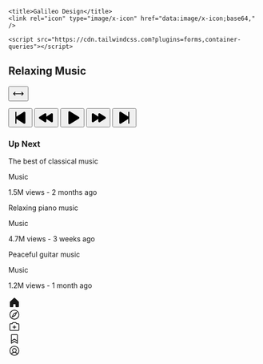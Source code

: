 <html>
  <head>
    <link rel="preconnect" href="https://fonts.gstatic.com/" crossorigin="" />
    <link
      rel="stylesheet"
      as="style"
      onload="this.rel='stylesheet'"
      href="https://fonts.googleapis.com/css2?display=swap&amp;family=Inter%3Awght%40400%3B500%3B700%3B900&amp;family=Noto+Sans%3Awght%40400%3B500%3B700%3B900"
    />

    <title>Galileo Design</title>
    <link rel="icon" type="image/x-icon" href="data:image/x-icon;base64," />

    <script src="https://cdn.tailwindcss.com?plugins=forms,container-queries"></script>
  </head>
  <body>
    <div
      class="relative flex size-full min-h-screen flex-col bg-[#221111] dark justify-between group/design-root overflow-x-hidden"
      style='font-family: Inter, "Noto Sans", sans-serif;'
    >
      <div>
        <div class="flex items-center bg-[#221111] p-4 pb-2 justify-between">
          <h2 class="text-white text-lg font-bold leading-tight tracking-[-0.015em] flex-1 text-center pl-12">Relaxing Music</h2>
          <div class="flex w-12 items-center justify-end">
            <button
              class="flex max-w-[480px] cursor-pointer items-center justify-center overflow-hidden rounded-xl h-12 bg-transparent text-white gap-2 text-base font-bold leading-normal tracking-[0.015em] min-w-0 p-0"
            >
              <div class="text-white" data-icon="ArrowsHorizontal" data-size="24px" data-weight="regular">
                <svg xmlns="http://www.w3.org/2000/svg" width="24px" height="24px" fill="currentColor" viewBox="0 0 256 256">
                  <path
                    d="M237.66,133.66l-32,32a8,8,0,0,1-11.32-11.32L212.69,136H43.31l18.35,18.34a8,8,0,0,1-11.32,11.32l-32-32a8,8,0,0,1,0-11.32l32-32a8,8,0,0,1,11.32,11.32L43.31,120H212.69l-18.35-18.34a8,8,0,0,1,11.32-11.32l32,32A8,8,0,0,1,237.66,133.66Z"
                  ></path>
                </svg>
              </div>
            </button>
          </div>
        </div>
        <div class="flex flex-col items-stretch gap-6 bg-[#221111] px-4 pb-4 pt-3 text-white">
          <div class="flex items-center justify-center py-7">
            <div
              class="bg-center bg-no-repeat aspect-square bg-cover rounded-xl size-64"
              style='background-image: url("https://cdn.usegalileo.ai/sdxl10/7cc73860-362f-4f2a-9273-10d973d33cb5.png");'
            ></div>
          </div>
          <div class="text-center">
            <p class="text-white text-[22px] font-bold leading-tight tracking-[-0.015em] truncate"></p>
            <p class="text-[#c99292] text-base font-normal leading-normal truncate"></p>
          </div>
          <div class="flex items-center justify-center gap-6 pt-1">
            <button class="flex shrink-0 items-center justify-center rounded-full size-10 text-[#ec1313]">
              <div class="text-inherit" data-icon="SkipBack" data-size="32px" data-weight="fill">
                <svg xmlns="http://www.w3.org/2000/svg" width="32px" height="32px" fill="currentColor" viewBox="0 0 256 256">
                  <path d="M208,47.88V208.12a16,16,0,0,1-24.43,13.43L64,146.77V216a8,8,0,0,1-16,0V40a8,8,0,0,1,16,0v69.23L183.57,34.45A15.95,15.95,0,0,1,208,47.88Z"></path>
                </svg>
              </div>
            </button>
            <button class="flex shrink-0 items-center justify-center rounded-full size-10 text-[#ec1313]">
              <div class="text-inherit" data-icon="Rewind" data-size="32px" data-weight="fill">
                <svg xmlns="http://www.w3.org/2000/svg" width="32px" height="32px" fill="currentColor" viewBox="0 0 256 256">
                  <path
                    d="M232,71.84V184.16a15.92,15.92,0,0,1-24.48,13.34L128,146.86v37.3a15.92,15.92,0,0,1-24.48,13.34L15.33,141.34a15.8,15.8,0,0,1,0-26.68L103.52,58.5A15.91,15.91,0,0,1,128,71.84v37.3L207.52,58.5A15.91,15.91,0,0,1,232,71.84Z"
                  ></path>
                </svg>
              </div>
            </button>
            <button class="flex shrink-0 items-center justify-center rounded-full size-16 bg-[#ec1313] text-white">
              <div class="text-inherit" data-icon="Play" data-size="32px" data-weight="fill">
                <svg xmlns="http://www.w3.org/2000/svg" width="32px" height="32px" fill="currentColor" viewBox="0 0 256 256">
                  <path
                    d="M240,128a15.74,15.74,0,0,1-7.6,13.51L88.32,229.65a16,16,0,0,1-16.2.3A15.86,15.86,0,0,1,64,216.13V39.87a15.86,15.86,0,0,1,8.12-13.82,16,16,0,0,1,16.2.3L232.4,114.49A15.74,15.74,0,0,1,240,128Z"
                  ></path>
                </svg>
              </div>
            </button>
            <button class="flex shrink-0 items-center justify-center rounded-full size-10 text-[#ec1313]">
              <div class="text-inherit" data-icon="FastForward" data-size="32px" data-weight="fill">
                <svg xmlns="http://www.w3.org/2000/svg" width="32px" height="32px" fill="currentColor" viewBox="0 0 256 256">
                  <path
                    d="M248,128a15.76,15.76,0,0,1-7.33,13.34L152.48,197.5A15.91,15.91,0,0,1,128,184.16v-37.3L48.48,197.5A15.91,15.91,0,0,1,24,184.16V71.84A15.91,15.91,0,0,1,48.48,58.5L128,109.14V71.84A15.91,15.91,0,0,1,152.48,58.5l88.19,56.16A15.76,15.76,0,0,1,248,128Z"
                  ></path>
                </svg>
              </div>
            </button>
            <button class="flex shrink-0 items-center justify-center rounded-full size-10 text-[#ec1313]">
              <div class="text-inherit" data-icon="SkipForward" data-size="32px" data-weight="fill">
                <svg xmlns="http://www.w3.org/2000/svg" width="32px" height="32px" fill="currentColor" viewBox="0 0 256 256">
                  <path d="M208,40V216a8,8,0,0,1-16,0V146.77L72.43,221.55A15.95,15.95,0,0,1,48,208.12V47.88A15.95,15.95,0,0,1,72.43,34.45L192,109.23V40a8,8,0,0,1,16,0Z"></path>
                </svg>
              </div>
            </button>
          </div>
        </div>
        <h3 class="text-white text-lg font-bold leading-tight tracking-[-0.015em] px-4 pb-2 pt-4">Up Next</h3>
        <div class="p-4 @container">
          <div class="flex flex-col items-stretch justify-start rounded-xl @xl:flex-row @xl:items-start">
            <div
              class="w-full bg-center bg-no-repeat aspect-video bg-cover rounded-xl"
              style='background-image: url("https://cdn.usegalileo.ai/sdxl10/80795507-4473-46eb-9e89-abba4333b8d0.png");'
            ></div>
            <div class="flex w-full min-w-72 grow flex-col items-stretch justify-center gap-1 py-4 @xl:px-4">
              <p class="text-white text-lg font-bold leading-tight tracking-[-0.015em]">The best of classical music</p>
              <div class="flex items-end gap-3 justify-between">
                <div class="flex flex-col gap-1">
                  <p class="text-[#c99292] text-base font-normal leading-normal">Music</p>
                  <p class="text-[#c99292] text-base font-normal leading-normal">1.5M views - 2 months ago</p>
                </div>
              </div>
            </div>
          </div>
        </div>
        <div class="p-4 @container">
          <div class="flex flex-col items-stretch justify-start rounded-xl @xl:flex-row @xl:items-start">
            <div
              class="w-full bg-center bg-no-repeat aspect-video bg-cover rounded-xl"
              style='background-image: url("https://cdn.usegalileo.ai/sdxl10/bb8e29cf-6284-405a-b0cf-1312c0765ce2.png");'
            ></div>
            <div class="flex w-full min-w-72 grow flex-col items-stretch justify-center gap-1 py-4 @xl:px-4">
              <p class="text-white text-lg font-bold leading-tight tracking-[-0.015em]">Relaxing piano music</p>
              <div class="flex items-end gap-3 justify-between">
                <div class="flex flex-col gap-1">
                  <p class="text-[#c99292] text-base font-normal leading-normal">Music</p>
                  <p class="text-[#c99292] text-base font-normal leading-normal">4.7M views - 3 weeks ago</p>
                </div>
              </div>
            </div>
          </div>
        </div>
        <div class="p-4 @container">
          <div class="flex flex-col items-stretch justify-start rounded-xl @xl:flex-row @xl:items-start">
            <div
              class="w-full bg-center bg-no-repeat aspect-video bg-cover rounded-xl"
              style='background-image: url("https://cdn.usegalileo.ai/sdxl10/5fb2fa97-2296-4089-a3df-3f5a389e0598.png");'
            ></div>
            <div class="flex w-full min-w-72 grow flex-col items-stretch justify-center gap-1 py-4 @xl:px-4">
              <p class="text-white text-lg font-bold leading-tight tracking-[-0.015em]">Peaceful guitar music</p>
              <div class="flex items-end gap-3 justify-between">
                <div class="flex flex-col gap-1">
                  <p class="text-[#c99292] text-base font-normal leading-normal">Music</p>
                  <p class="text-[#c99292] text-base font-normal leading-normal">1.2M views - 1 month ago</p>
                </div>
              </div>
            </div>
          </div>
        </div>
      </div>
      <div>
        <div class="flex gap-2 border-t border-[#482323] bg-[#331919] px-4 pb-3 pt-2">
          <a class="just flex flex-1 flex-col items-center justify-end gap-1 rounded-full text-white" href="#">
            <div class="text-white flex h-8 items-center justify-center" data-icon="House" data-size="24px" data-weight="fill">
              <svg xmlns="http://www.w3.org/2000/svg" width="24px" height="24px" fill="currentColor" viewBox="0 0 256 256">
                <path
                  d="M224,115.55V208a16,16,0,0,1-16,16H168a16,16,0,0,1-16-16V168a8,8,0,0,0-8-8H112a8,8,0,0,0-8,8v40a16,16,0,0,1-16,16H48a16,16,0,0,1-16-16V115.55a16,16,0,0,1,5.17-11.78l80-75.48.11-.11a16,16,0,0,1,21.53,0,1.14,1.14,0,0,0,.11.11l80,75.48A16,16,0,0,1,224,115.55Z"
                ></path>
              </svg>
            </div>
          </a>
          <a class="just flex flex-1 flex-col items-center justify-end gap-1 text-[#c99292]" href="#">
            <div class="text-[#c99292] flex h-8 items-center justify-center" data-icon="Compass" data-size="24px" data-weight="regular">
              <svg xmlns="http://www.w3.org/2000/svg" width="24px" height="24px" fill="currentColor" viewBox="0 0 256 256">
                <path
                  d="M128,24A104,104,0,1,0,232,128,104.11,104.11,0,0,0,128,24Zm0,192a88,88,0,1,1,88-88A88.1,88.1,0,0,1,128,216ZM172.42,72.84l-64,32a8.05,8.05,0,0,0-3.58,3.58l-32,64A8,8,0,0,0,80,184a8.1,8.1,0,0,0,3.58-.84l64-32a8.05,8.05,0,0,0,3.58-3.58l32-64a8,8,0,0,0-10.74-10.74ZM138,138,97.89,158.11,118,118l40.15-20.07Z"
                ></path>
              </svg>
            </div>
          </a>
          <a class="just flex flex-1 flex-col items-center justify-end gap-1 text-[#c99292]" href="#">
            <div class="text-[#c99292] flex h-8 items-center justify-center" data-icon="CameraPlus" data-size="24px" data-weight="regular">
              <svg xmlns="http://www.w3.org/2000/svg" width="24px" height="24px" fill="currentColor" viewBox="0 0 256 256">
                <path
                  d="M208,56H180.28L166.65,35.56A8,8,0,0,0,160,32H96a8,8,0,0,0-6.65,3.56L75.71,56H48A24,24,0,0,0,24,80V192a24,24,0,0,0,24,24H208a24,24,0,0,0,24-24V80A24,24,0,0,0,208,56Zm8,136a8,8,0,0,1-8,8H48a8,8,0,0,1-8-8V80a8,8,0,0,1,8-8H80a8,8,0,0,0,6.66-3.56L100.28,48h55.43l13.63,20.44A8,8,0,0,0,176,72h32a8,8,0,0,1,8,8Zm-48-56a8,8,0,0,1-8,8H136v24a8,8,0,0,1-16,0V144H96a8,8,0,0,1,0-16h24V104a8,8,0,0,1,16,0v24h24A8,8,0,0,1,168,136Z"
                ></path>
              </svg>
            </div>
          </a>
          <a class="just flex flex-1 flex-col items-center justify-end gap-1 text-[#c99292]" href="#">
            <div class="text-[#c99292] flex h-8 items-center justify-center" data-icon="Bookmark" data-size="24px" data-weight="regular">
              <svg xmlns="http://www.w3.org/2000/svg" width="24px" height="24px" fill="currentColor" viewBox="0 0 256 256">
                <path
                  d="M184,32H72A16,16,0,0,0,56,48V224a8,8,0,0,0,12.24,6.78L128,193.43l59.77,37.35A8,8,0,0,0,200,224V48A16,16,0,0,0,184,32Zm0,16V161.57l-51.77-32.35a8,8,0,0,0-8.48,0L72,161.56V48ZM132.23,177.22a8,8,0,0,0-8.48,0L72,209.57V180.43l56-35,56,35v29.14Z"
                ></path>
              </svg>
            </div>
          </a>
          <a class="just flex flex-1 flex-col items-center justify-end gap-1 text-[#c99292]" href="#">
            <div class="text-[#c99292] flex h-8 items-center justify-center" data-icon="UserCircle" data-size="24px" data-weight="regular">
              <svg xmlns="http://www.w3.org/2000/svg" width="24px" height="24px" fill="currentColor" viewBox="0 0 256 256">
                <path
                  d="M128,24A104,104,0,1,0,232,128,104.11,104.11,0,0,0,128,24ZM74.08,197.5a64,64,0,0,1,107.84,0,87.83,87.83,0,0,1-107.84,0ZM96,120a32,32,0,1,1,32,32A32,32,0,0,1,96,120Zm97.76,66.41a79.66,79.66,0,0,0-36.06-28.75,48,48,0,1,0-59.4,0,79.66,79.66,0,0,0-36.06,28.75,88,88,0,1,1,131.52,0Z"
                ></path>
              </svg>
            </div>
          </a>
        </div>
        <div class="h-5 bg-[#331919]"></div>
      </div>
    </div>
  </body>
</html>
